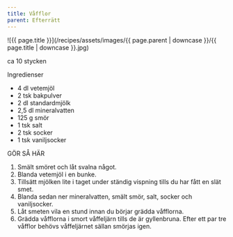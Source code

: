```yaml
---
title: Våfflor
parent: Efterrätt
---
```

![{{ page.title }}](/recipes/assets/images/{{ page.parent | downcase }}/{{ page.title | downcase }}.jpg)

ca 10 stycken

Ingredienser

- 4 dl vetemjöl
- 2 tsk bakpulver
- 2 dl standardmjölk
- 2,5 dl mineralvatten
- 125 g smör
- 1 tsk salt
- 2 tsk socker
- 1 tsk vaniljsocker

GÖR SÅ HÄR

1. Smält smöret och låt svalna något.
1. Blanda vetemjöl i en bunke.
1. Tillsätt mjölken lite i taget under ständig vispning tills du har fått en slät smet.
1. Blanda sedan ner mineralvatten, smält smör, salt, socker och vaniljsocker.
1. Låt smeten vila en stund innan du börjar grädda våfflorna.
1. Grädda våfflorna i smort våffeljärn tills de är gyllenbruna. Efter ett par tre våfflor behövs våffeljärnet sällan smörjas igen.
